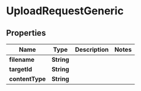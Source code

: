 
# UploadRequestGeneric

## Properties
Name | Type | Description | Notes
------------ | ------------- | ------------- | -------------
**filename** | **String** |  | 
**targetId** | **String** |  | 
**contentType** | **String** |  | 



